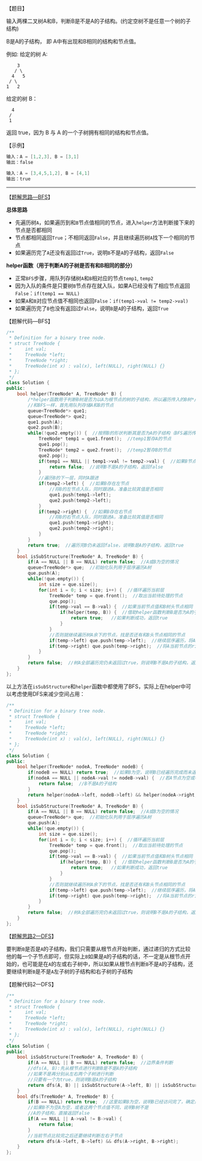 【题目】

输入两棵二叉树A和B，判断B是不是A的子结构。(约定空树不是任意一个树的子结构)

B是A的子结构， 即 A中有出现和B相同的结构和节点值。

例如:
给定的树 A:

```
    3
   / \
  4   5
 / \
1   2
```

给定的树 B：

```
  4 
 /
 1
```

返回 true，因为 B 与 A 的一个子树拥有相同的结构和节点值。

【示例】

```c++
输入：A = [1,2,3], B = [3,1]
输出：false
```

```c++
输入：A = [3,4,5,1,2], B = [4,1]
输出：true
```

---

【[题解思路—BFS](https://leetcode-cn.com/problems/shu-de-zi-jie-gou-lcof/solution/jian-zhi-offer-26-shu-de-zi-jie-gou-die-0qjeh/)】

**总体思路**

* 先遍历树`A`，如果遍历到和`B`节点值相同的节点，进入`helper`方法判断接下来的节点是否都相同
* 节点都相同返回`True`；不相同返回`False`，并且继续遍历树`A`找下一个相同的节点
* 如果遍历完了`A`还没有返回过`True`，说明`B`不是`A`的子结构，返回`False`

**helper函数（用于判断A的子树是否有和B相同的部分）**

* 正常`BFS`步骤，用队列存储树`A`和`B`相对应的节点`temp1`, `temp2`
* 因为入队的条件是只要树`B`节点存在就入队，如果A已经没有了相应节点返回`False`：`if(temp1 == NULL)`
* 如果`A`和`B`对应节点值不相同也返回`False`：`if(temp1->val != temp2->val)`
* 如果遍历完了`B`也没有返回过`False`，说明`B`是`A`的子结构，返回`True`

【题解代码—BFS】

```c++
/**
 * Definition for a binary tree node.
 * struct TreeNode {
 *     int val;
 *     TreeNode *left;
 *     TreeNode *right;
 *     TreeNode(int x) : val(x), left(NULL), right(NULL) {}
 * };
 */
class Solution {
public:
    bool helper(TreeNode* A, TreeNode* B) {
        /*helper函数用于判断B树是否为以A为根节点的树的子结构，所以遍历传入的B树*/
        //和BFS一样，首先用队列存储A和B的节点
        queue<TreeNode*> que1;
        queue<TreeNode*> que2;
        que1.push(A);
        que2.push(B);
        while(!que2.empty()) {  //按照B的形状判断其是否为A的子结构（BFS遍历传入的B树）
            TreeNode* temp1 = que1.front();  //temp1暂存A的节点
            que1.pop();
            TreeNode* temp2 = que2.front();  //temp2暂存B的节点
            que2.pop();
            if(temp1 == NULL || temp1->val != temp2->val) {  //如果B节点存在(!que2.empty())而A节点为空，或者A与B节点的值不同
                return false;  //说明B不是A的子结构，返回false
            }
            //遍历B的下一层，同时A跟进
            if(temp2->left) {  //如果B存在左节点
                //将B的左节点入队，同时跟进A，准备比较其值是否相同
                que1.push(temp1->left);  
                que2.push(temp2->left);
            }
            if(temp2->right) {  //如果B存在右节点
                //将B的右节点入队，同时跟进A，准备比较其值是否相同
                que1.push(temp1->right);
                que2.push(temp2->right);
            }
        }
        return true;  //遍历完B仍未返回false，说明B是A的子结构，返回true
    }
    bool isSubStructure(TreeNode* A, TreeNode* B) {
        if(A == NULL || B == NULL) return false;  //A或B为空的情况
        queue<TreeNode*> que;  //初始化队列用于层序遍历A树
        que.push(A);
        while(!que.empty()) {
            int size = que.size();  
            for(int i = 0; i < size; i++) {  //循环遍历当前层
                TreeNode* temp = que.front();  //取出当前待处理的节点
                que.pop();
                if(temp->val == B->val) {  //如果当前节点值和B树头节点相同
                    if(helper(temp, B)) {  //借助helper函数判断B是否为A的子结构
                        return true;   //如果判断成功，返回true
                    } 
                }
                //否则就继续遍历树A余下的节点，找是否还有和B头节点相同的节点
                if(temp->left) que.push(temp->left);  //继续层序遍历，将A当前节点的left加入队列
                if(temp->right) que.push(temp->right);  //将A当前节点的right加入队列
            }
        }
        return false;  //树A全部遍历完仍未返回过true，则说明B不是A的子结构，返回false
    }
};
```

以上方法在`isSubStructure`和`helper`函数中都使用了BFS，实际上在helper中可以考虑使用DFS来减少空间占用：

```c++
/**
 * Definition for a binary tree node.
 * struct TreeNode {
 *     int val;
 *     TreeNode *left;
 *     TreeNode *right;
 *     TreeNode(int x) : val(x), left(NULL), right(NULL) {}
 * };
 */
class Solution {
public:
    bool helper(TreeNode* nodeA, TreeNode* nodeB) {
        if(nodeB == NULL) return true;  //如果B为空，说明B已经遍历完成而未返回false，则B是A的子结构
        if(nodeA == NULL || nodeA->val != nodeB->val) {  //若A节点为空或者A与B节点的值不同
            return false;  //B不是A的子结构
        }
        return helper(nodeA->left, nodeB->left) && helper(nodeA->right, nodeB->right);  //返回递归处理A与B的左子节点和右子节点的结果
    }
    bool isSubStructure(TreeNode* A, TreeNode* B) {
        if(A == NULL || B == NULL) return false;  //A或B为空的情况
        queue<TreeNode*> que;  //初始化队列用于层序遍历A树
        que.push(A);
        while(!que.empty()) {
            int size = que.size();  
            for(int i = 0; i < size; i++) {  //循环遍历当前层
                TreeNode* temp = que.front();  //取出当前待处理的节点
                que.pop();
                if(temp->val == B->val) {  //如果当前节点值和B树头节点相同
                    if(helper(temp, B)) {  //借助helper函数判断B是否为A的子结构
                        return true;   //如果判断成功，返回true
                    } 
                }
                //否则就继续遍历树A余下的节点，找是否还有和B头节点相同的节点
                if(temp->left) que.push(temp->left);  //继续层序遍历，将A当前节点的left加入队列
                if(temp->right) que.push(temp->right);  //将A当前节点的right加入队列
            }
        }
        return false;  //树A全部遍历完仍未返回过true，则说明B不是A的子结构，返回false
    }
};
```

【[题解思路2—DFS](https://leetcode-cn.com/problems/shu-de-zi-jie-gou-lcof/solution/di-gui-fang-shi-jie-jue-by-sdwwld/)】

要判断`B`是否是`A`的子结构，我们只需要从根节点开始判断，通过递归的方式比较他的每一个子节点即可，但实际上`B`如果是`A`的子结构的话，不一定是从根节点开始的，也可能是在`A`的左或右子树中，所以如果从根节点判断`B`不是`A`的子结构，还要继续判断`B`是不是`A`左子树的子结构和右子树的子结构

【题解代码2—DFS】

```c++
/**
 * Definition for a binary tree node.
 * struct TreeNode {
 *     int val;
 *     TreeNode *left;
 *     TreeNode *right;
 *     TreeNode(int x) : val(x), left(NULL), right(NULL) {}
 * };
 */
class Solution {
public:
    bool isSubStructure(TreeNode* A, TreeNode* B) {
        if(A == NULL || B == NULL) return false;  //边界条件判断
        //dfs(A, B):先从根节点进行判断B是不是A的子结构
        //如果不是再分别从左右两个子树进行判断
        //只要有一个为true，则说明B是A的子结构
        return dfs(A, B) || isSubStructure(A->left, B) || isSubStructure(A->right, B); 
    }
    bool dfs(TreeNode* A, TreeNode* B) {
        if(B == NULL) return true;  //这里如果B为空，说明B已经访问完了，确定是A的子结构
        //如果B不为空A为空，或者这两个节点值不同，说明B树不是
        //A的子结构，直接返回false
        if(A == NULL || A->val != B->val) {
            return false;
        }
        //当前节点比较完之后还要继续判断左右子节点
        return dfs(A->left, B->left) && dfs(A->right, B->right);
    }
};
```

